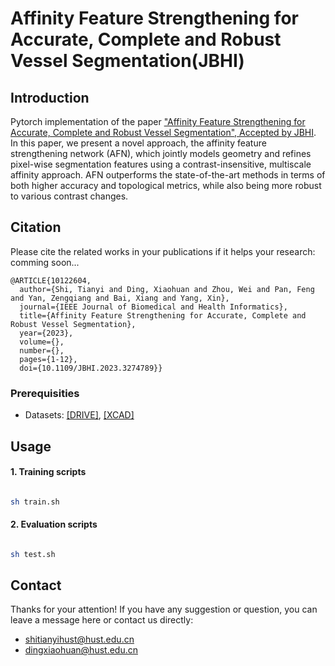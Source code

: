 # Affinity Feature Strengthening for Accurate, Complete and Robust Vessel Segmentation(JBHI)

## Introduction
Pytorch implementation of the paper ["Affinity Feature Strengthening for Accurate, Complete and Robust Vessel Segmentation", Accepted by JBHI](https://arxiv.org/abs/2211.06578).  In this paper, we present a novel approach, the affinity feature strengthening network (AFN), which jointly models geometry and refines pixel-wise segmentation features using a contrast-insensitive, multiscale affinity approach. AFN outperforms the state-of-the-art methods in terms of both higher accuracy and topological metrics, while also being more robust to various contrast changes.

## Citation
Please cite the related works in your publications if it helps your research:
comming soon...

```
@ARTICLE{10122604,
  author={Shi, Tianyi and Ding, Xiaohuan and Zhou, Wei and Pan, Feng and Yan, Zengqiang and Bai, Xiang and Yang, Xin},
  journal={IEEE Journal of Biomedical and Health Informatics}, 
  title={Affinity Feature Strengthening for Accurate, Complete and Robust Vessel Segmentation}, 
  year={2023},
  volume={},
  number={},
  pages={1-12},
  doi={10.1109/JBHI.2023.3274789}}
```

### Prerequisities
* Datasets: [[DRIVE]](https://drive.grand-challenge.org/), [[XCAD]](https://github.com/aisigsjtu/ssvs)
## Usage

#### 1. Training scripts

```bash

sh train.sh

```

#### 2. Evaluation scripts

```bash

sh test.sh

```

## Contact

Thanks for your attention!
If you have any suggestion or question, you can leave a message here or contact us directly:
- shitianyihust@hust.edu.cn
- dingxiaohuan@hust.edu.cn
